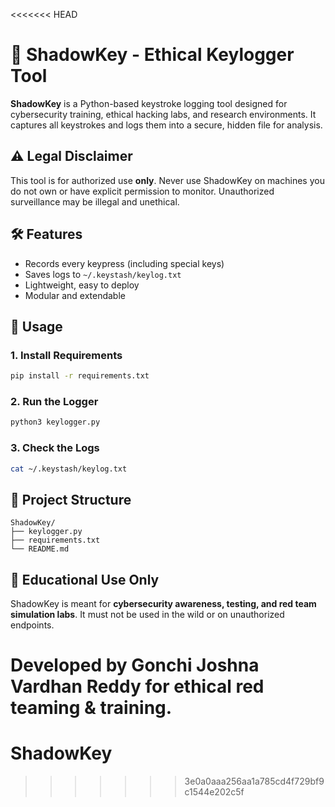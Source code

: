 <<<<<<< HEAD
# 🔐 ShadowKey - Ethical Keylogger Tool

**ShadowKey** is a Python-based keystroke logging tool designed for cybersecurity training, ethical hacking labs, and research environments. It captures all keystrokes and logs them into a secure, hidden file for analysis.

## ⚠️ Legal Disclaimer
This tool is for authorized use **only**. Never use ShadowKey on machines you do not own or have explicit permission to monitor. Unauthorized surveillance may be illegal and unethical.

## 🛠 Features
- Records every keypress (including special keys)
- Saves logs to `~/.keystash/keylog.txt`
- Lightweight, easy to deploy
- Modular and extendable

## 🧪 Usage

### 1. Install Requirements
```bash
pip install -r requirements.txt
```

### 2. Run the Logger
```bash
python3 keylogger.py
```

### 3. Check the Logs
```bash
cat ~/.keystash/keylog.txt
```

## 📁 Project Structure
```
ShadowKey/
├── keylogger.py
├── requirements.txt
└── README.md
```

## 📌 Educational Use Only
ShadowKey is meant for **cybersecurity awareness, testing, and red team simulation labs**. It must not be used in the wild or on unauthorized endpoints.

Developed by Gonchi Joshna Vardhan Reddy for ethical red teaming & training.
=======
# ShadowKey
>>>>>>> 3e0a0aaa256aa1a785cd4f729bf9c1544e202c5f
